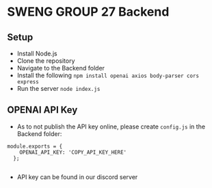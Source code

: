 # SWENG GROUP 27 Backend
## Setup 
- Install Node.js
- Clone the repository
- Navigate to the Backend folder
- Install the following
`npm install openai axios body-parser cors express`
- Run the server
`node index.js`

## OPENAI API Key
- As to not publish the API key online, please create `config.js` in the Backend folder:
```
module.exports = {
    OPENAI_API_KEY: 'COPY_API_KEY_HERE'
  };
  
```
- API key can be found in our discord server